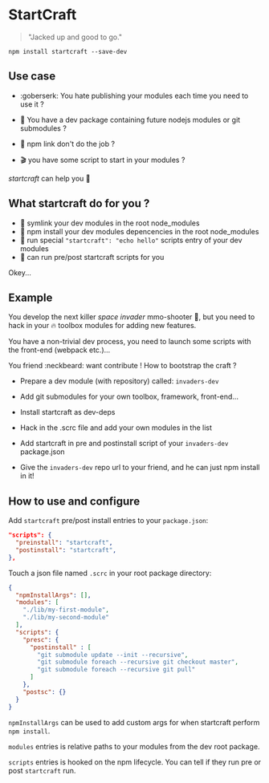 # StartCraft

> "Jacked up and good to go."

`npm install startcraft --save-dev`

## Use case

- :goberserk: You hate publishing your modules each time you need to use it ?

-  :construction: You have a dev package containing future nodejs modules or git submodules ?

- :goat: npm link don't do the job ?

- :clapper: you have some script to start in your modules ?

*startcraft* can help you :punch:

## What startcraft do for you ?

- :wrench: symlink your dev modules in the root node_modules
- :octopus: npm install your dev modules depencencies in the root node_modules
- :racehorse: run special `"startcraft": "echo hello"` scripts entry of your dev modules
- :cake: can run pre/post startcraft scripts for you

Okey...

## Example

You develop the next killer *space invader* mmo-shooter  :space_invader:,
but you need to hack in your :fire: toolbox modules for adding new features.

You have a non-trivial dev process, you need to launch some scripts with
the front-end (webpack etc.)...

You friend :neckbeard: want contribute ! How to bootstrap the craft ?

- Prepare a dev module (with repository) called: `invaders-dev`

- Add git submodules for your own toolbox, framework, front-end...

- Install startcraft as dev-deps

- Hack in the .scrc file and add your own modules in the list

- Add startcraft in pre and postinstall script of your `invaders-dev` package.json
- Give the `invaders-dev` repo url to your friend, and he can just npm install in it!

## How to use and configure

Add `startcraft` pre/post install entries to your `package.json`:

```json
"scripts": {
  "preinstall": "startcraft",
  "postinstall": "startcraft",
},
```

Touch a json file named `.scrc` in your root package directory:

```json
{
  "npmInstallArgs": [],
  "modules": [
    "./lib/my-first-module",
    "./lib/my-second-module"
  ],
  "scripts": {
    "presc": {
      "postinstall" : [
        "git submodule update --init --recursive",
        "git submodule foreach --recursive git checkout master",
        "git submodule foreach --recursive git pull"
      ]
    },
    "postsc": {}
  }
}
```
`npmInstallArgs` can be used to add custom args for when startcraft perform `npm install`.

`modules` entries is relative paths to your modules from the dev root package.

`scripts` entries is hooked on the npm lifecycle.
You can tell if they run pre or post `startcraft` run.
